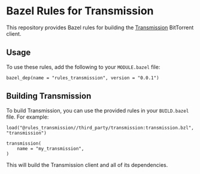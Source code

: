 # Bazel Rules for Transmission

This repository provides Bazel rules for building the [Transmission](https://transmissionbt.com/) BitTorrent client.

## Usage

To use these rules, add the following to your `MODULE.bazel` file:

```starlark
bazel_dep(name = "rules_transmission", version = "0.0.1")
```

## Building Transmission

To build Transmission, you can use the provided rules in your `BUILD.bazel` file. For example:

```starlark
load("@rules_transmission//third_party/transmission:transmission.bzl", "transmission")

transmission(
    name = "my_transmission",
)
```

This will build the Transmission client and all of its dependencies.
